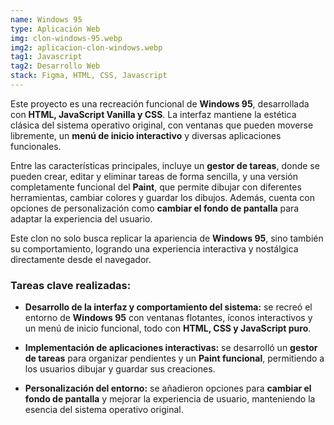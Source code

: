```yaml
---
name: Windows 95
type: Aplicación Web
img: clon-windows-95.webp
img2: aplicacion-clon-windows.webp
tag1: Javascript
tag2: Desarrollo Web
stack: Figma, HTML, CSS, Javascript
---
```

Este proyecto es una recreación funcional de **Windows 95**, desarrollada con **HTML, JavaScript Vanilla y CSS**. La interfaz mantiene la estética clásica del sistema operativo original, con ventanas que pueden moverse libremente, un **menú de inicio interactivo** y diversas aplicaciones funcionales.

Entre las características principales, incluye un **gestor de tareas**, donde se pueden crear, editar y eliminar tareas de forma sencilla, y una versión completamente funcional del **Paint**, que permite dibujar con diferentes herramientas, cambiar colores y guardar los dibujos. Además, cuenta con opciones de personalización como **cambiar el fondo de pantalla** para adaptar la experiencia del usuario.

Este clon no solo busca replicar la apariencia de **Windows 95**, sino también su comportamiento, logrando una experiencia interactiva y nostálgica directamente desde el navegador.

### Tareas clave realizadas:
- **Desarrollo de la interfaz y comportamiento del sistema:** se recreó el entorno de **Windows 95** con ventanas flotantes, íconos interactivos y un menú de inicio funcional, todo con **HTML, CSS y JavaScript puro**.

- **Implementación de aplicaciones interactivas:** se desarrolló un **gestor de tareas** para organizar pendientes y un **Paint funcional**, permitiendo a los usuarios dibujar y guardar sus creaciones.

- **Personalización del entorno:** se añadieron opciones para **cambiar el fondo de pantalla** y mejorar la experiencia de usuario, manteniendo la esencia del sistema operativo original.

